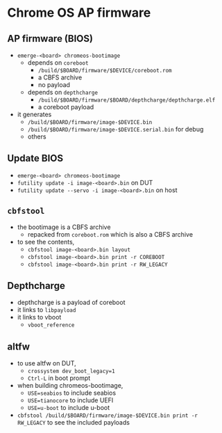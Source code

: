Chrome OS AP firmware
=====================

## AP firmware (BIOS)

- `emerge-<board> chromeos-bootimage`
  - depends on `coreboot`
    - `/build/$BOARD/firmware/$DEVICE/coreboot.rom`
    - a CBFS archive
    - no payload
  - depends on `depthcharge`
    - `/build/$BOARD/firmware/$BOARD/depthcharge/depthcharge.elf`
    - a coreboot payload
- it generates
  - `/build/$BOARD/firmware/image-$DEVICE.bin`
  - `/build/$BOARD/firmware/image-$DEVICE.serial.bin` for debug
  - others

## Update BIOS

- `emerge-<board> chromeos-bootimage`
- `futility update -i image-<board>.bin` on DUT
- `futility update --servo -i image-<board>.bin` on host

## `cbfstool`

- the bootimage is a CBFS archive
  - repacked from `coreboot.rom` which is also a CBFS archive
- to see the contents,
  - `cbfstool image-<board>.bin layout`
  - `cbfstool image-<board>.bin print -r COREBOOT`
  - `cbfstool image-<board>.bin print -r RW_LEGACY`

## Depthcharge

- depthcharge is a payload of coreboot
- it links to `libpayload`
- it links to vboot
  - `vboot_reference`

## altfw

- to use altfw on DUT,
  - `crossystem dev_boot_legacy=1`
  - `Ctrl-L` in boot prompt
- when building chromeos-bootimage,
  - `USE=seabios` to include seabios
  - `USE=tianocore` to include UEFI
  - `USE=u-boot` to include u-boot
- `cbfstool /build/$BOARD/firmware/image-$DEVICE.bin print -r RW_LEGACY` to
  see the included payloads
